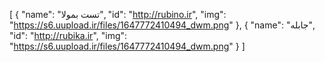 [
  {
    "name": "تست بمولا",
    "id": "http://rubino.ir",
    "img": "https://s6.uupload.ir/files/1647772410494_dwm.png"
  },
  {
    "name": "جابله",
    "id": "http://rubika.ir",
    "img": "https://s6.uupload.ir/files/1647772410494_dwm.png"
  }
]
